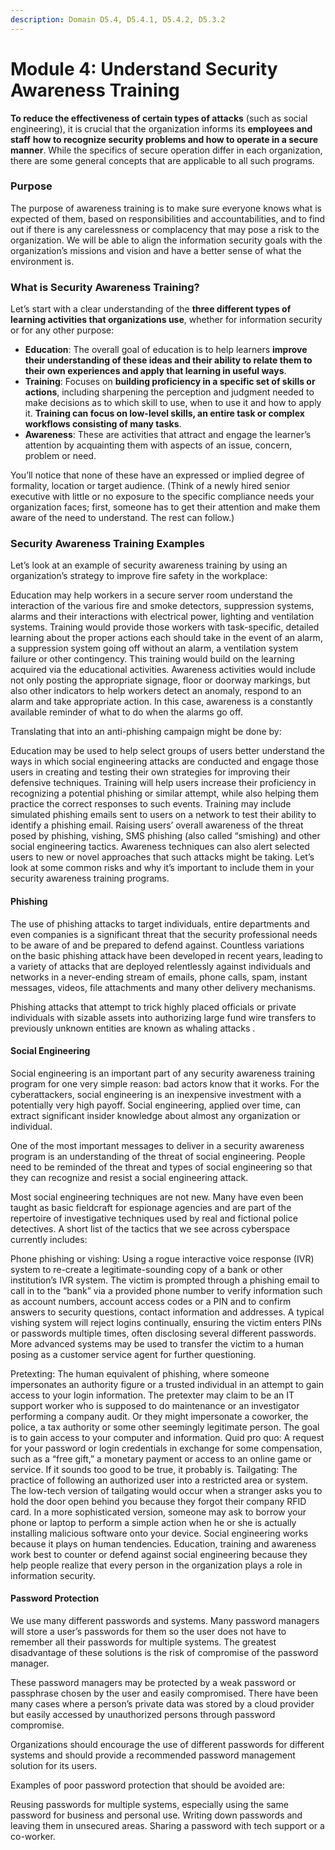 ```yaml
---
description: Domain D5.4, D5.4.1, D5.4.2, D5.3.2
---
```


# Module 4: Understand Security Awareness Training

**To reduce the effectiveness of certain types of attacks** (such as social engineering), it is crucial that the organization informs its **employees and staff** **how to recognize security problems and how to operate in a secure manner**. While the specifics of secure operation differ in each organization, there are some general concepts that are applicable to all such programs.

### Purpose

The purpose of awareness training is to make sure everyone knows what is expected of them, based on responsibilities and accountabilities, and to find out if there is any carelessness or complacency that may pose a risk to the organization. We will be able to align the information security goals with the organization’s missions and vision and have a better sense of what the environment is.

### What is Security Awareness Training?

Let’s start with a clear understanding of the **three different types of learning activities that organizations use**, whether for information security or for any other purpose:

* **Education**: The overall goal of education is to help learners **improve their understanding of these ideas and their ability to relate them to their own experiences and apply that learning in useful ways**.
* **Training**: Focuses on **building proficiency in a specific set of skills or actions**, including sharpening the perception and judgment needed to make decisions as to which skill to use, when to use it and how to apply it. **Training can focus on low-level skills, an entire task or complex workflows consisting of many tasks**.
* **Awareness**: These are activities that attract and engage the learner’s attention by acquainting them with aspects of an issue, concern, problem or need.

You’ll notice that none of these have an expressed or implied degree of formality, location or target audience. (Think of a newly hired senior executive with little or no exposure to the specific compliance needs your organization faces; first, someone has to get their attention and make them aware of the need to understand. The rest can follow.)

### Security Awareness Training Examples

Let’s look at an example of security awareness training by using an organization’s strategy to improve fire safety in the workplace:

Education may help workers in a secure server room understand the interaction of the various fire and smoke detectors, suppression systems, alarms and their interactions with electrical power, lighting and ventilation systems. Training would provide those workers with task-specific, detailed learning about the proper actions each should take in the event of an alarm, a suppression system going off without an alarm, a ventilation system failure or other contingency. This training would build on the learning acquired via the educational activities. Awareness activities would include not only posting the appropriate signage, floor or doorway markings, but also other indicators to help workers detect an anomaly, respond to an alarm and take appropriate action. In this case, awareness is a constantly available reminder of what to do when the alarms go off.

Translating that into an anti-phishing campaign might be done by:

Education may be used to help select groups of users better understand the ways in which social engineering attacks are conducted and engage those users in creating and testing their own strategies for improving their defensive techniques. Training will help users increase their proficiency in recognizing a potential phishing or similar attempt, while also helping them practice the correct responses to such events. Training may include simulated phishing emails sent to users on a network to test their ability to identify a phishing email. Raising users’ overall awareness of the threat posed by phishing, vishing, SMS phishing (also called “smishing) and other social engineering tactics. Awareness techniques can also alert selected users to new or novel approaches that such attacks might be taking. Let’s look at some common risks and why it’s important to include them in your security awareness training programs.

#### Phishing

The use of phishing attacks to target individuals, entire departments and even companies is a significant threat that the security professional needs to be aware of and be prepared to defend against. Countless variations on the basic phishing attack have been developed in recent years, leading to a variety of attacks that are deployed relentlessly against individuals and networks in a never-ending stream of emails, phone calls, spam, instant messages, videos, file attachments and many other delivery mechanisms.

Phishing attacks that attempt to trick highly placed officials or private individuals with sizable assets into authorizing large fund wire transfers to previously unknown entities are known as whaling attacks .

#### Social Engineering

Social engineering is an important part of any security awareness training program for one very simple reason: bad actors know that it works. For the cyberattackers, social engineering is an inexpensive investment with a potentially very high payoff. Social engineering, applied over time, can extract significant insider knowledge about almost any organization or individual.

One of the most important messages to deliver in a security awareness program is an understanding of the threat of social engineering. People need to be reminded of the threat and types of social engineering so that they can recognize and resist a social engineering attack.

Most social engineering techniques are not new. Many have even been taught as basic fieldcraft for espionage agencies and are part of the repertoire of investigative techniques used by real and fictional police detectives. A short list of the tactics that we see across cyberspace currently includes:

Phone phishing or vishing: Using a rogue interactive voice response (IVR) system to re-create a legitimate-sounding copy of a bank or other institution’s IVR system. The victim is prompted through a phishing email to call in to the “bank” via a provided phone number to verify information such as account numbers, account access codes or a PIN and to confirm answers to security questions, contact information and addresses. A typical vishing system will reject logins continually, ensuring the victim enters PINs or passwords multiple times, often disclosing several different passwords. More advanced systems may be used to transfer the victim to a human posing as a customer service agent for further questioning.

Pretexting: The human equivalent of phishing, where someone impersonates an authority figure or a trusted individual in an attempt to gain access to your login information. The pretexter may claim to be an IT support worker who is supposed to do maintenance or an investigator performing a company audit. Or they might impersonate a coworker, the police, a tax authority or some other seemingly legitimate person. The goal is to gain access to your computer and information. Quid pro quo: A request for your password or login credentials in exchange for some compensation, such as a “free gift,” a monetary payment or access to an online game or service. If it sounds too good to be true, it probably is. Tailgating: The practice of following an authorized user into a restricted area or system. The low-tech version of tailgating would occur when a stranger asks you to hold the door open behind you because they forgot their company RFID card. In a more sophisticated version, someone may ask to borrow your phone or laptop to perform a simple action when he or she is actually installing malicious software onto your device. Social engineering works because it plays on human tendencies. Education, training and awareness work best to counter or defend against social engineering because they help people realize that every person in the organization plays a role in information security.

#### Password Protection

We use many different passwords and systems. Many password managers will store a user’s passwords for them so the user does not have to remember all their passwords for multiple systems. The greatest disadvantage of these solutions is the risk of compromise of the password manager.

These password managers may be protected by a weak password or passphrase chosen by the user and easily compromised. There have been many cases where a person’s private data was stored by a cloud provider but easily accessed by unauthorized persons through password compromise.

Organizations should encourage the use of different passwords for different systems and should provide a recommended password management solution for its users.

Examples of poor password protection that should be avoided are:

Reusing passwords for multiple systems, especially using the same password for business and personal use. Writing down passwords and leaving them in unsecured areas. Sharing a password with tech support or a co-worker.
